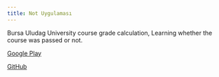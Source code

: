 ```yaml
---
title: Not Uygulaması
---
```


Bursa Uludag University course grade calculation, Learning whether the course was passed or not.

[Google Play](https://play.google.com/store/apps/details?id=com.fatiheminkarahan.notortalamsi)

[GitHub](https://github.com/FatihEmin48/NotOrtalamasi)